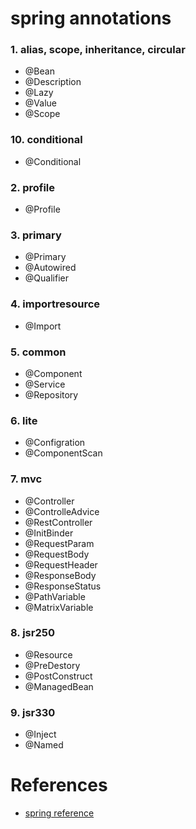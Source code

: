# spring annotations

### 1. alias, scope, inheritance, circular
* @Bean
* @Description
* @Lazy
* @Value
* @Scope

### 10. conditional
* @Conditional

### 2. profile
* @Profile

### 3. primary
* @Primary
* @Autowired
* @Qualifier

### 4. importresource
* @Import

### 5. common
* @Component 
* @Service
* @Repository

### 6. lite
* @Configration
* @ComponentScan

### 7. mvc
* @Controller
* @ControlleAdvice
* @RestController
* @InitBinder
* @RequestParam
* @RequestBody
* @RequestHeader
* @ResponseBody
* @ResponseStatus
* @PathVariable
* @MatrixVariable

### 8. jsr250
* @Resource
* @PreDestory
* @PostConstruct
* @ManagedBean

### 9. jsr330
* @Inject
* @Named

# References
* [spring reference](https://docs.spring.io/spring-framework/docs/5.0.0.M3/spring-framework-reference/htmlsingle/#beans-resource-annotation)

